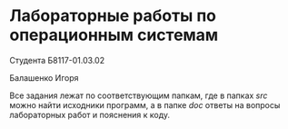 # Лабораторные работы по операционным системам

Студента Б8117-01.03.02 

Балашенко Игоря



Все задания лежат по соответствующим папкам, где в папках *src* можно найти исходники программ, а в папке *doc* ответы на вопросы лабораторных работ и пояснения к коду.
